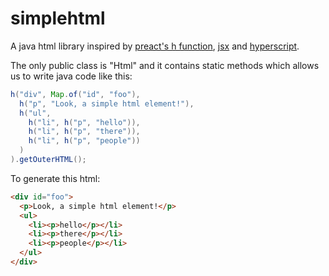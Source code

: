 # simplehtml

A java html library inspired by [preact's h function](https://github.com/developit/preact/blob/master/src/h.js), [jsx](https://jasonformat.com/wtf-is-jsx/) and [hyperscript](https://github.com/hyperhype/hyperscript).

The only public class is "Html" and it contains static methods which allows us to write java code like this: 

```java
h("div", Map.of("id", "foo"),
  h("p", "Look, a simple html element!"),
  h("ul",
    h("li", h("p", "hello")),
    h("li", h("p", "there")),
    h("li", h("p", "people"))
  )
).getOuterHTML();
```

To generate this html:

```html
<div id="foo">
  <p>Look, a simple html element!</p>
  <ul>
    <li><p>hello</p></li>
    <li><p>there</p></li>
    <li><p>people</p></li>
  </ul>
</div>
```
